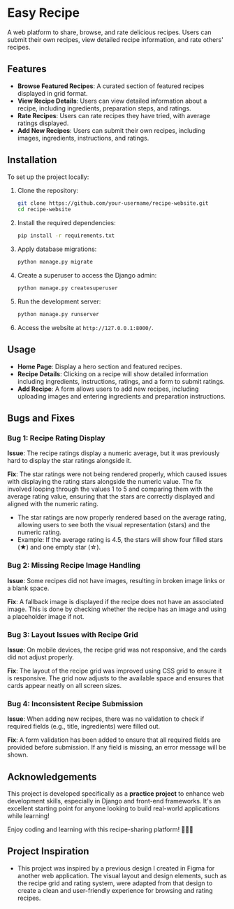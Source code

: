 
# Easy Recipe

A web platform to share, browse, and rate delicious recipes. Users can submit their own recipes, view detailed recipe information, and rate others' recipes.

## Features

- **Browse Featured Recipes**: A curated section of featured recipes displayed in grid format.
- **View Recipe Details**: Users can view detailed information about a recipe, including ingredients, preparation steps, and ratings.
- **Rate Recipes**: Users can rate recipes they have tried, with average ratings displayed.
- **Add New Recipes**: Users can submit their own recipes, including images, ingredients, instructions, and ratings.

## Installation

To set up the project locally:

1. Clone the repository:

   ```bash
   git clone https://github.com/your-username/recipe-website.git
   cd recipe-website
   ```

2. Install the required dependencies:

   ```bash
   pip install -r requirements.txt
   ```

3. Apply database migrations:

   ```bash
   python manage.py migrate
   ```

4. Create a superuser to access the Django admin:

   ```bash
   python manage.py createsuperuser
   ```

5. Run the development server:

   ```bash
   python manage.py runserver
   ```

6. Access the website at `http://127.0.0.1:8000/`.

## Usage

- **Home Page**: Display a hero section and featured recipes.
- **Recipe Details**: Clicking on a recipe will show detailed information including ingredients, instructions, ratings, and a form to submit ratings.
- **Add Recipe**: A form allows users to add new recipes, including uploading images and entering ingredients and preparation instructions.

## Bugs and Fixes

### Bug 1: Recipe Rating Display
**Issue**: The recipe ratings display a numeric average, but it was previously hard to display the star ratings alongside it.


**Fix**: The star ratings were not being rendered properly, which caused issues with displaying the rating stars alongside the numeric value. The fix involved looping through the values 1 to 5 and comparing them with the average rating value, ensuring that the stars are correctly displayed and aligned with the numeric rating.
   - The star ratings are now properly rendered based on the average rating, allowing users to see both the visual representation (stars) and the numeric rating.
   - Example: If the average rating is 4.5, the stars will show four filled stars (★) and one empty star (☆).


### Bug 2: Missing Recipe Image Handling
**Issue**: Some recipes did not have images, resulting in broken image links or a blank space.

**Fix**: A fallback image is displayed if the recipe does not have an associated image. This is done by checking whether the recipe has an image and using a placeholder image if not.

### Bug 3: Layout Issues with Recipe Grid
**Issue**: On mobile devices, the recipe grid was not responsive, and the cards did not adjust properly.

**Fix**: The layout of the recipe grid was improved using CSS grid to ensure it is responsive. The grid now adjusts to the available space and ensures that cards appear neatly on all screen sizes.

### Bug 4: Inconsistent Recipe Submission
**Issue**: When adding new recipes, there was no validation to check if required fields (e.g., title, ingredients) were filled out.

**Fix**: A form validation has been added to ensure that all required fields are provided before submission. If any field is missing, an error message will be shown.

## Acknowledgements 

This project is developed specifically as a **practice project** to enhance web development skills, especially in Django and front-end frameworks. It's an excellent starting point for anyone looking to build real-world applications while learning!

Enjoy coding and learning with this recipe-sharing platform! 🍳🍲🍰

## Project Inspiration 
- This project was inspired by a previous design I created in Figma for another web application. The visual layout and design elements, such as the recipe grid and rating system, were adapted from that design to create a clean and user-friendly experience for browsing and rating recipes.

 